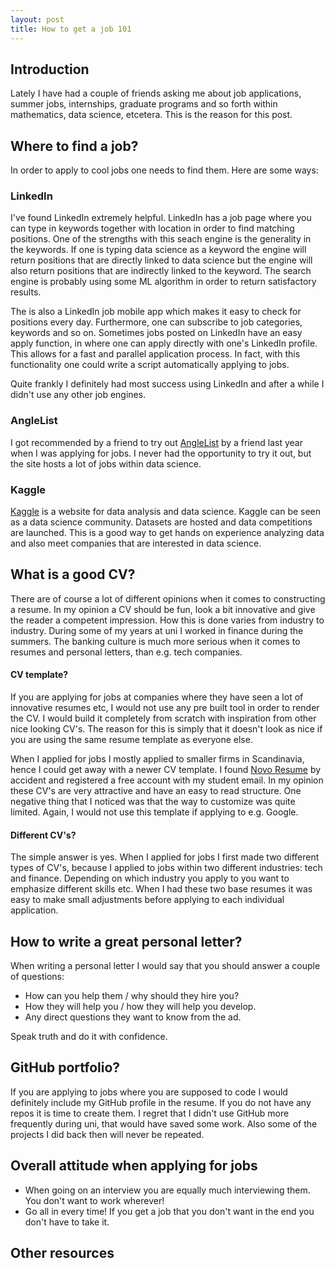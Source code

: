 ```yaml
---
layout: post
title: How to get a job 101
---
```


## Introduction
Lately I have had a couple of friends asking me about job applications, summer jobs, internships, graduate programs and so forth within
mathematics, data science, etcetera. This is the reason for this post.

## Where to find a job?
In order to apply to cool jobs one needs to find them. Here are some ways:

### LinkedIn
I've found LinkedIn extremely helpful. LinkedIn has a job page where you can type in keywords together with location in order to find
matching positions. One of the strengths with this seach engine is the generality in the keywords. If one is typing data science as a
keyword the engine will return positions that are directly linked to data science but the engine will also return positions that are
indirectly linked to the keyword. The search engine is probably using some ML algorithm in order to return satisfactory results.

The is also a LinkedIn job mobile app which makes it easy to check for positions every day. Furthermore, one can subscribe to job
categories, keywords and so on. Sometimes jobs posted on LinkedIn have an easy apply function, in where one can apply directly with
one's LinkedIn profile. This allows for a fast and parallel application process. In fact, with this functionality one could write a script
automatically applying to jobs.

Quite frankly I definitely had most success using LinkedIn and after a while I didn't use any other job engines.

### AngleList
I got recommended by a friend to try out [AngleList](https://angel.co/) by a friend last year when I was applying for jobs. I never had the
opportunity to try it out, but the site hosts a lot of jobs within data science.

### Kaggle
[Kaggle](https://www.kaggle.com/) is a website for data analysis and data science. Kaggle can be seen as a data science community. Datasets
are hosted and data competitions are launched. This is a good way to get hands on experience analyzing data and also meet companies that
are interested in data science.

## What is a good CV?
There are of course a lot of different opinions when it comes to constructing a resume. In my opinion a CV should be fun, look a bit
innovative and give the reader a competent impression. How this is done varies from industry to industry. During some of my years at uni
I worked in finance during the summers. The banking culture is much more serious when it comes to resumes and personal letters, than e.g.
tech companies.

#### CV template?
If you are applying for jobs at companies where they have seen a lot of innovative resumes etc, I would not use any pre built tool in 
order to render the CV. I would build it completely from scratch with inspiration from other nice looking CV's. The reason for this is
simply that it doesn't look as nice if you are using the same resume template as everyone else.

When I applied for jobs I mostly applied to smaller firms in Scandinavia, hence I could get away with a newer CV template. I found
[Novo Resume](https://novoresume.com/) by accident and registered a free account with my student email. In my opinion these CV's are
very attractive and have an easy to read structure. One negative thing that I noticed was that the way to customize was quite limited.
Again, I would not use this template if applying to e.g. Google.

#### Different CV's?
The simple answer is yes. When I applied for jobs I first made two different types of CV's, because I applied to jobs within two
different industries: tech and finance. Depending on which industry you apply to you want to emphasize different skills etc. When I had
these two base resumes it was easy to make small adjustments before applying to each individual application.




## How to write a great personal letter?
When writing a personal letter I would say that you should answer a couple of questions:

- How can you help them / why should they hire you?
- How they will help you / how they will help you develop.
- Any direct questions they want to know from the ad.

Speak truth and do it with confidence.

## GitHub portfolio?
If you are applying to jobs where you are supposed to code I would definitely include my GitHub profile in the resume. If you do not
have any repos it is time to create them. I regret that I didn't use GitHub more frequently during uni, that would have saved some work.
Also some of the projects I did back then will never be repeated.

## Overall attitude when applying for jobs

- When going on an interview you are equally much interviewing them. You don't want to work wherever!
- Go all in every time! If you get a job that you don't want in the end you don't have to take it.

### 

## Other resources

## 
